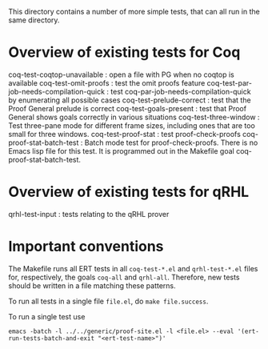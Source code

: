 This directory contains a number of more simple tests, that can
all run in the same directory.

# Overview of existing tests for Coq

coq-test-coqtop-unavailable
: open a file with PG when no coqtop is available
coq-test-omit-proofs
: test the omit proofs feature
coq-test-par-job-needs-compilation-quick
: test coq-par-job-needs-compilation-quick by enumerating all
  possible cases
coq-test-prelude-correct
: test that the Proof General prelude is correct
coq-test-goals-present
: test that Proof General shows goals correctly in various
  situations
coq-test-three-window
: Test three-pane mode for different frame sizes, including ones that
  are too small for three windows.
coq-test-proof-stat
: test proof-check-proofs
coq-proof-stat-batch-test
: Batch mode test for proof-check-proofs. There is no Emacs lisp file
  for this test. It is programmed out in the Makefile goal
  coq-proof-stat-batch-test.

# Overview of existing tests for qRHL

qrhl-test-input
: tests relating to the qRHL prover


# Important conventions

The Makefile runs all ERT tests in all `coq-test-*.el` and
`qrhl-test-*.el` files for, respectively, the goals `coq-all` and
`qrhl-all`. Therefore, new tests should be written in a file matching
these patterns.

To run all tests in a single file `file.el`, do `make file.success`.

To run a single test use 
```
emacs -batch -l ../../generic/proof-site.el -l <file.el> --eval '(ert-run-tests-batch-and-exit "<ert-test-name>")'
```
